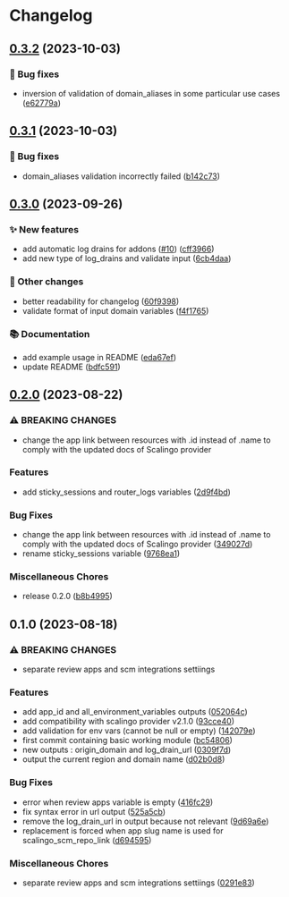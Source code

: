 # Changelog

## [0.3.2](https://github.com/scalingo-community/terraform-scalingo-app/compare/v0.3.1...v0.3.2) (2023-10-03)


### 🐛 Bug fixes

* inversion of validation of domain_aliases in some particular use cases ([e62779a](https://github.com/scalingo-community/terraform-scalingo-app/commit/e62779affe2cfa8ca6e44fc545d83e5bceffc746))

## [0.3.1](https://github.com/scalingo-community/terraform-scalingo-app/compare/v0.3.0...v0.3.1) (2023-10-03)


### 🐛 Bug fixes

* domain_aliases validation incorrectly failed ([b142c73](https://github.com/scalingo-community/terraform-scalingo-app/commit/b142c73371c765eaf0f7c3f2c24ac8e157b36aed))

## [0.3.0](https://github.com/scalingo-community/terraform-scalingo-app/compare/v0.2.0...v0.3.0) (2023-09-26)


### ✨ New features

* add automatic log drains for addons ([#10](https://github.com/scalingo-community/terraform-scalingo-app/issues/10)) ([cff3966](https://github.com/scalingo-community/terraform-scalingo-app/commit/cff3966c56b4e3673fac1383b2cf18aed0c8d29c))
* add new type of log_drains and validate input ([6cb4daa](https://github.com/scalingo-community/terraform-scalingo-app/commit/6cb4daa425e6833e9f2475e050db88e6b260b013))


### 👷 Other changes

* better readability for changelog ([60f9398](https://github.com/scalingo-community/terraform-scalingo-app/commit/60f93984a654136d1deb904a662de7efce79e312))
* validate format of input domain variables ([f4f1765](https://github.com/scalingo-community/terraform-scalingo-app/commit/f4f1765402a61935ac41f8b818c3ab6b9d2e277d))


### 📚 Documentation

* add example usage in README ([eda67ef](https://github.com/scalingo-community/terraform-scalingo-app/commit/eda67ef8ffe280326b01d76a131bbe5b07be62e3))
* update README ([bdfc591](https://github.com/scalingo-community/terraform-scalingo-app/commit/bdfc59136c34685a85ecbd2cf8f3b4d8907fbe05))

## [0.2.0](https://github.com/scalingo-community/terraform-scalingo-app/compare/v0.1.0...v0.2.0) (2023-08-22)


### ⚠ BREAKING CHANGES

* change the app link between resources with .id instead of .name to comply with the updated docs of Scalingo provider

### Features

* add sticky_sessions and router_logs variables ([2d9f4bd](https://github.com/scalingo-community/terraform-scalingo-app/commit/2d9f4bd01ab0490c95cedc077ad23595f502d015))


### Bug Fixes

* change the app link between resources with .id instead of .name to comply with the updated docs of Scalingo provider ([349027d](https://github.com/scalingo-community/terraform-scalingo-app/commit/349027dfa2219a30d2e639c6ffe92c0ee783fe9b))
* rename sticky_sessions variable ([9768ea1](https://github.com/scalingo-community/terraform-scalingo-app/commit/9768ea10c636916642ef2ff2f0186e740563f0dd))


### Miscellaneous Chores

* release 0.2.0 ([b8b4995](https://github.com/scalingo-community/terraform-scalingo-app/commit/b8b499570190cea33aabfc4befb43a7b9a684c58))

## 0.1.0 (2023-08-18)


### ⚠ BREAKING CHANGES

* separate review apps and scm integrations settiings

### Features

* add app_id and all_environment_variables outputs ([052064c](https://github.com/scalingo-community/terraform-scalingo-app/commit/052064cd3da514942d91cf2ddeb3a301e815714b))
* add compatibility with scalingo provider v2.1.0 ([93cce40](https://github.com/scalingo-community/terraform-scalingo-app/commit/93cce40c594a6041fdb0e53013cef318aa63cc8e))
* add validation for env vars (cannot be null or empty) ([142079e](https://github.com/scalingo-community/terraform-scalingo-app/commit/142079e6f7e22b70308bd7ba39255d664677c59e))
* first commit containing basic working module ([bc54806](https://github.com/scalingo-community/terraform-scalingo-app/commit/bc54806be19f17afa71698e03973554c7f8ed81e))
* new outputs : origin_domain and log_drain_url ([0309f7d](https://github.com/scalingo-community/terraform-scalingo-app/commit/0309f7d7b2c29c43b4c2e12c33f4a8c48fd4f41d))
* output the current region and domain name ([d02b0d8](https://github.com/scalingo-community/terraform-scalingo-app/commit/d02b0d8a91f1ce5002562188a2ade3699f5ec492))


### Bug Fixes

* error when review apps variable is empty ([416fc29](https://github.com/scalingo-community/terraform-scalingo-app/commit/416fc29a09cb96e888850b580b1335750f7dc33e))
* fix syntax error in url output ([525a5cb](https://github.com/scalingo-community/terraform-scalingo-app/commit/525a5cbf5aaaa7e0bc7f5529a5dba62811552f4f))
* remove the log_drain_url in output because not relevant ([9d69a6e](https://github.com/scalingo-community/terraform-scalingo-app/commit/9d69a6ed5e839dd92d51a8af72c265f4e7f18775))
* replacement is forced when app slug name is used for scalingo_scm_repo_link ([d694595](https://github.com/scalingo-community/terraform-scalingo-app/commit/d69459551ee9bb54045beb180ac8f04451c58698))


### Miscellaneous Chores

* separate review apps and scm integrations settiings ([0291e83](https://github.com/scalingo-community/terraform-scalingo-app/commit/0291e8337aba9b929f04aae31b602adc11bf731b))
